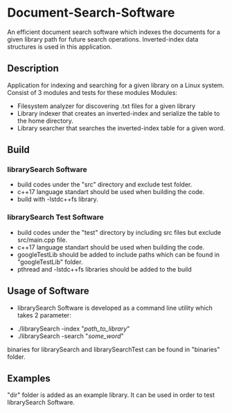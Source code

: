 # Document-Search-Software

An efficient document search software which indexes the documents for a given library path for future search operations. Inverted-index data structures is used in this application. 

## Description

Application for indexing and searching for a given library on a Linux system.
Consist of 3 modules and tests for these modules
Modules: 
* Filesystem analyzer for discovering .txt files for a given library
* Library indexer that creates an inverted-index and serialize the table to the home directory.
* Library searcher that searches the inverted-index table for a given word. 

## Build

### librarySearch Software

* build codes under the "src" directory and exclude test folder.
* c++17 language standart should be used when building the code.
* build with -lstdc++fs library.

### librarySearch Test Software

* build codes under the "test" directory by including src files but exclude src/main.cpp file.
* c++17 language standart should be used when building the code.
* googleTestLib should be added to include paths which can be found in "googleTestLib" folder.
* pthread and -lstdc++fs libraries should be added to the build

## Usage of Software

* librarySearch Software is developed as a command line utility which takes 2 parameter:
 - ./librarySearch -index "_path_to_library_"
 - ./librarySearch -search "_some_word_"

binaries for librarySearch and librarySearchTest can be found in "binaries" folder.

## Examples

"dir" folder is added as an example library. It can be used in order to test librarySearch Software.
